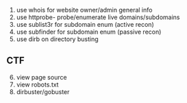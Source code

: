 1. use whois for website owner/admin general info
2. use httprobe- probe/enumerate live domains/subdomains
3. use sublist3r for subdomain enum (active recon)
4. use subfinder for subdomain enum (passive recon)
5. use dirb on directory busting

<h2> CTF </h2>

6. view page source
7. view robots.txt
8. dirbuster/gobuster